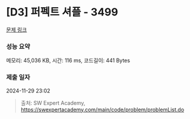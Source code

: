 # [D3] 퍼펙트 셔플 - 3499 

[문제 링크](https://swexpertacademy.com/main/code/problem/problemDetail.do?contestProbId=AWGsRbk6AQIDFAVW) 

### 성능 요약

메모리: 45,036 KB, 시간: 116 ms, 코드길이: 441 Bytes

### 제출 일자

2024-11-29 23:02



> 출처: SW Expert Academy, https://swexpertacademy.com/main/code/problem/problemList.do